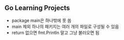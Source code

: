 ## Go Learning Projects

- package main은 하나밖에 못 씀
- main 제외 하나의 패키지는 여러 개의 파일로 구성될 수 있음
- return 없으면 fmt.Println 말고 그냥 불러오면 됨